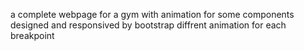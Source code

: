 a complete webpage for a gym with animation for some components
designed and responsived by bootstrap
diffrent animation for each breakpoint